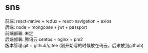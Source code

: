 # sns
前端: react-native + redux + react-navigation + axios <br/>
后端: node + mongoose + jwt + passport <br />
前端部署: 未定 <br />
后端部署: 腾讯云 centos + nginx + pm2 <br />
版本管理:git + github/gitee (刚开始写的时候放在码云，后来放到github)
